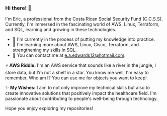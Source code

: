 ### Hi there! 👋

I'm Eric, a professional from the Costa Rican Social Security Fund (C.C.S.S). Currently, I'm immersed in the fascinating world of AWS, Linux, Terraform, and SQL, learning and growing in these technologies.

- 🔭 I'm currently in the process of putting my knowledge into practice.
- 🌱 I'm learning more about AWS, Linux, Cisco, Terraform, and strengthening my skills in SQL.
- 💬 You can contact me at e.a.edwards12@hotmail.com.

⚡ **AWS Riddle:**
I'm an AWS service that sounds like a river in the jungle,
I store data, but I'm not a shelf in a star.
You know me well, I'm easy to remember,
Who am I? You can use me for objects you want to keep!

✨ **My Wishes:**
I aim to not only improve my technical skills but also to create innovative solutions that positively impact the healthcare field. I'm passionate about contributing to people's well-being through technology.

Hope you enjoy exploring my repositories!

